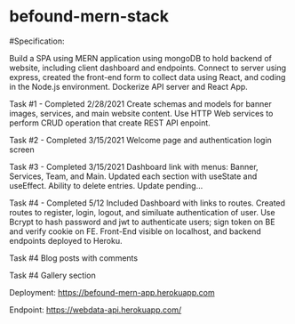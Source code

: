 # befound-mern-stack

#Specification:

Build a SPA using MERN application using mongoDB to hold backend of website, including client dashboard and endpoints. Connect to server using express, created the front-end form to collect data using React, and coding in the Node.js environment. Dockerize API server and React App.

Task #1 - Completed 2/28/2021
Create schemas and models for banner images, services, and main website content.  Use HTTP Web services to perform CRUD operation that create REST API enpoint.  

Task #2 - Completed 3/15/2021
Welcome page and authentication login screen

Task #3 - Completed 3/15/2021
Dashboard link with menus:  Banner, Services, Team, and Main.  Updated each section with useState and useEffect.  Ability to delete entries.  Update pending...

Task #4 - Completed 5/12
Included Dashboard with links to routes.  Created routes to register, login, logout, and similuate authentication of user.  Use Bcrypt to hash password and jwt to authenticate users; sign token on BE and verify cookie on FE.  Front-End visible on localhost, and backend endpoints deployed to Heroku.

Task #4
Blog posts with comments

Task #4
Gallery section

Deployment: https://befound-mern-app.herokuapp.com

Endpoint: https://webdata-api.herokuapp.com/
